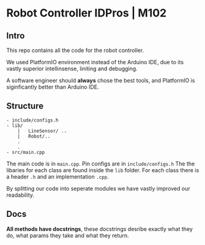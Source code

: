 # Robot Controller IDPros | M102

## Intro

This repo contains all the code for the robot controller.

We used PlatformIO environment instead of the Arduino IDE, due to its vastly superior intellinsense, liniting and debugging.

A software engineer should **always** chose the best tools, and PlatformIO is siginficantly better than Arduino IDE.

## Structure

```
- include/configs.h
- lib/
	|	LineSensor/ ..
	|	Robot/..
	.
	.
- src/main.cpp
```

The main code is in `main.cpp`.
Pin configs are in `include/configs.h`
The the libaries for each class are found inside the `lib` folder. For each class there is a header `.h` and an implementation `.cpp`.

By splitting our code into seperate modules we have vastly improved our readability.

## Docs

**All methods have docstrings**, these docstrings desribe exactly what they do, what params they take and what they return.
